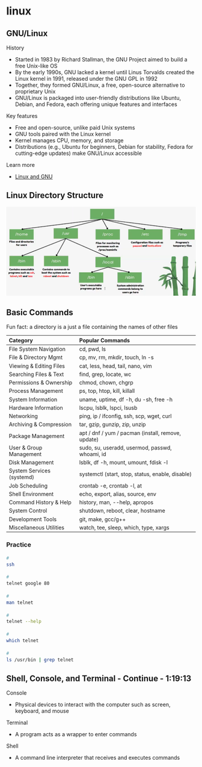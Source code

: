 # linux

## GNU/Linux

History

- Started in 1983 by Richard Stallman, the GNU Project aimed to build a free Unix-like OS
- By the early 1990s, GNU lacked a kernel until Linus Torvalds created the Linux kernel in 1991, released under the GNU GPL in 1992
- Together, they formed GNU/Linux, a free, open-source alternative to proprietary Unix
- GNU/Linux is packaged into user-friendly distributions like Ubuntu, Debian, and Fedora, each offering unique features and interfaces

Key features

- Free and open-source, unlike paid Unix systems
- GNU tools paired with the Linux kernel
- Kernel manages CPU, memory, and storage
- Distributions (e.g., Ubuntu for beginners, Debian for stability, Fedora for cutting-edge updates) make GNU/Linux accessible

Learn more

- [Linux and GNU](https://www.gnu.org/gnu/linux-and-gnu.en.html)

## Linux Directory Structure

![img](./img/1.png)

## Basic Commands

Fun fact: a directory is a just a file containing the names of other files

| Category                      | Popular Commands                                      |
| :---------------------------- | :---------------------------------------------------- |
| File System Navigation        | cd, pwd, ls                                           |
| File & Directory Mgmt         | cp, mv, rm, mkdir, touch, ln -s                       |
| Viewing & Editing Files       | cat, less, head, tail, nano, vim                      |
| Searching Files & Text        | find, grep, locate, wc                                |
| Permissions & Ownership       | chmod, chown, chgrp                                   |
| Process Management            | ps, top, htop, kill, killall                          |
| System Information            | uname, uptime, df -h, du -sh, free -h                 |
| Hardware Information          | lscpu, lsblk, lspci, lsusb                            |
| Networking                    | ping, ip / ifconfig, ssh, scp, wget, curl             |
| Archiving & Compression       | tar, gzip, gunzip, zip, unzip                         |
| Package Management            | apt / dnf / yum / pacman (install, remove, update)    |
| User & Group Management       | sudo, su, useradd, usermod, passwd, whoami, id        |
| Disk Management               | lsblk, df -h, mount, umount, fdisk -l                 |
| System Services (systemd)     | systemctl (start, stop, status, enable, disable)      |
| Job Scheduling                | crontab -e, crontab -l, at                            |
| Shell Environment             | echo, export, alias, source, env                      |
| Command History & Help        | history, man, --help, apropos                         |
| System Control                | shutdown, reboot, clear, hostname                     |
| Development Tools             | git, make, gcc/g++                                    |
| Miscellaneous Utilities       | watch, tee, sleep, which, type, xargs                 |

### Practice

```bash
#
ssh

#
telnet google 80

#
man telnet

#
telnet --help

#
which telnet

#
ls /usr/bin | grep telnet
```

## Shell, Console, and Terminal - Continue - 1:19:13

Console

- Physical devices to interact with the computer such as screen, keyboard, and mouse

Terminal

- A program acts as a wrapper to enter commands

Shell

- A command line interpreter that receives and executes commands
